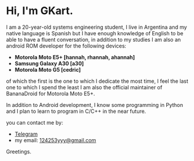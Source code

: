# Hi, I'm GKart.

I am a 20-year-old systems engineering student, I live in Argentina and my native language is Spanish but I have enough knowledge of English to be able to have a fluent conversation, in addition to my studies I am also an android ROM developer for the following devices:

- **Motorola Moto E5+ [hannah, rhannah, ahannah]**
- **Samsung Galaxy A30 [a30]**
- **Motorola Moto G5 [cedric]**

of which the first is the one to which I dedicate the most time, I feel the last one to which I spend the least
I am also the official maintainer of BananaDroid for Motorola Moto E5+.

In addition to Android development, I know some programming in Python and I plan to learn to program in C/C++ in the near future.

you can contact me by:

- [Telegram](https://t.m/STKUser)
- my email: 124253yyy@gmail.com

Greetings.
